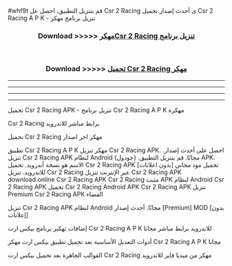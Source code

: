 #whf9t قم بتنزيل التطبيق. احصل عل Csr 2 Racing  ى أحدث إصدار.تحميل Csr 2 Racing  A P K - تنزيل برنامج مهكر



<div align="center">
<h3>Download >>>>> <a href="https://ar-sites.web.app/?ar= Csr 2 Racing ">مهكرCsr 2 Racing  تنزيل برنامج</a></h3><br>

<h3>Download >>>>> <a href="https://ar-sites.web.app/?ar= Csr 2 Racing ">تحميل Csr 2 Racing  مهكر</a></h3>
</div>


----------------------------------------------------------

----------------------------------------------------------

----------------------------------------------------------

----------------------------------------------------------


تحميل Csr 2 Racing  APK - تنزيل برنامج Csr 2 Racing  A P K مهكرة

Csr 2 Racing  برابط مباشر للاندرويد

تحميل Csr 2 Racing  مهكر اخر اصدار

تطبيق Csr 2 Racing  A P K مهكر
تنزيل Csr 2 Racing  APK. احصل على أحدث إصدار.
تنزيل Csr 2 Racing  APK لنظام Android مجانًا.
قم بتنزيل التطبيق. {جودول} APK. الاسم هو نسخة أندرويد.
تحميل Csr 2 Racing  APK [بدون اعلانات]
تحميل مود مجاني للاندرويد.
تنزيل Csr 2 Racing  عبر الإنترنت
تنزيل Csr 2 Racing  APK
download.online Csr 2 Racing  APK
Csr 2 Racing  مثبت APK لنظام Android
Csr 2 Racing  APK
تحميل Csr 2 Racing  Android APK
Csr 2 Racing  APK تنزيل Premium
Csr 2 Racing  APK الفضاء

تنزيل Csr 2 Racing  APK لنظام Android مجانًا. أحدث إصدار [Premium] MOD [بدون إعلانات]

إضافات تهكير برنامج بيكس ارت Csr 2 Racing  A P K للاندرويد برابط مباشر مجانا

أدوات التعديل الأساسية بعد تحميل تطبيق بيكس ارت مهكر Csr 2 Racing  A P K مجانا

القوالب الجاهزة بعد تحميل بيكس ارت Csr 2 Racing  مهكر من ميديا فاير للاندرويد




